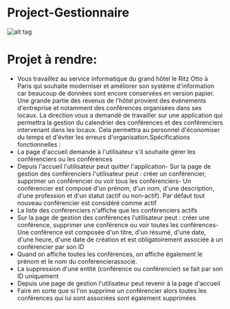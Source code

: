 # Project-Gestionnaire
   ![alt tag](https://www.studyrama.com/IMG/arton101205.png)
# Projet à rendre:
- Vous travaillez au service informatique du grand hôtel le Ritz Otto à Paris qui souhaite moderniser et améliorer son système 
d'information car beaucoup de données sont encore conservées en version papier. Une grande partie des revenus de l'hôtel 
provient des événements d'entreprise et notamment des conférences organisées dans ses locaux. La direction vous a demandé de 
travailler sur une application qui permettra la gestion du calendrier des conférences et des conférenciers intervenant dans 
les locaux. Cela permettra au personnel d'économiser du temps et d'éviter les erreurs d'organisation.Spécifications 
fonctionnelles :
- La page d'accueil demande à l'utilisateur s'il souhaite gérer les conférenciers ou les conférences
- Depuis l'accueil l'utilisateur peut quitter l'application- Sur la page de gestion des conférenciers l'utilisateur peut : 
    créer un conférencier, supprimer un conférencier ou voir tous les conférenciers- Un conférencier est composé d'un prénom,
    d'un nom, d'une description, d'une profession et d'un statut (actif ou non-actif). 
    Par défaut tout nouveau conférencier est considéré comme actif
- La liste des conférenciers n'affiche que les conférenciers actifs
- Sur la page de gestion des conférences l'utilisateur peut : créer une conférence, supprimer une conférence ou voir toutes 
  les conférences- Une conférence est composée d'un titre, d'un résumé, d'une date, d'une heure, d'une date de création et 
  est obligatoirement associée à un conférencier par son ID
- Quand on affiche toutes les conférences, on affiche également le prénom et le nom du conférencierassocié.
- La suppression d'une entité (conférence ou conférencier) se fait par son ID uniquement
- Depuis une page de gestion l'utilisateur peut revenir à la page d'accueil
- Faire en sorte que si l'on supprime un conférencier alors toutes les conférences qui lui sont associées sont également 
  supprimées
